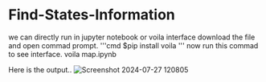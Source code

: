 # Find-States-Information
we can directly run in jupyter notebook or voila interface
download the file and open commad prompt.
'''cmd
$pip install voila
'''
now run this commad to see interface.
voila map.ipynb

Here is the output..
![Screenshot 2024-07-27 120805](https://github.com/user-attachments/assets/f6d345b5-06c9-49c2-8f01-394550f190f1)
